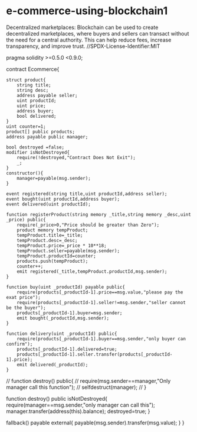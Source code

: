 # e-commerce-using-blockchain1
Decentralized marketplaces: Blockchain can be used to create decentralized marketplaces, where buyers and sellers can transact without the need for a central authority. This can help reduce fees, increase transparency, and improve trust.
//SPDX-License-Identifier:MIT

pragma solidity >=0.5.0 <0.9.0;

contract Ecommerce{

    struct product{
        string title;
        string desc;
        address payable seller;
        uint productId;
        uint price;
        address buyer;
        bool delivered;
    }
    uint counter=1;
    product[] public products;
    address payable public manager;

    bool destroyed =false;
    modifier isNotDestroyed{
        require(!destroyed,"Contract Does Not Exit");
        _;
    }
    constructor(){
        manager=payable(msg.sender);
    }

    event registered(string title,uint productId,address seller);
    event bought(uint productId,address buyer);
    event delivered(uint productId);

    function registerProduct(string memory _title,string memory _desc,uint _price) public{
        require(_price>0,"Price should be greater than Zero");
        product memory tempProduct;
        tempProduct.title=_title;
        tempProduct.desc=_desc;
        tempProduct.price=_price * 10**18;
        tempProduct.seller=payable(msg.sender);
        tempProduct.productId=counter;
        products.push(tempProduct);
        counter++;
        emit registered(_title,tempProduct.productId,msg.sender);
    }

    function buy(uint _productId) payable public{
        require(products[_productId-1].price==msg.value,"please pay the exat price");
        require(products[_productId-1].seller!=msg.sender,"seller cannot be the buyer");
        products[_productId-1].buyer=msg.sender;
        emit bought(_productId,msg.sender);
    }

    function delivery(uint _productId) public{
        require(products[_productId-1].buyer==msg.sender,"only buyer can confirm");
        products[_productId-1].delivered=true;
        products[_productId-1].seller.transfer(products[_productId-1].price);
        emit delivered(_productId);
    }
   // function destroy() public{
   //   require(msg.sender==manager,"Only manager call this function");
   //     selfdestruct(manager);
   // }

function destroy() public isNotDestroyed{ 
    require(manager==msg.sender,"only manager can call this");
     manager.transfer(address(this).balance); 
     destroyed=true; 
 }

fallback() payable external{
     payable(msg.sender).transfer(msg.value);
  }
 }
